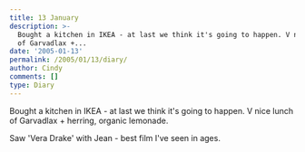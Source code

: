 ```yaml
---
title: 13 January
description: >-
  Bought a kitchen in IKEA - at last we think it's going to happen. V nice lunch
  of Garvadlax +...
date: '2005-01-13'
permalink: /2005/01/13/diary/
author: Cindy
comments: []
type: Diary
---
```


Bought a kitchen in IKEA - at last we think it's going to happen. V nice lunch of Garvadlax + herring, organic lemonade.

Saw 'Vera Drake' with Jean - best film I've seen in ages.
